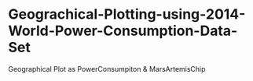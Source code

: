 # Geograchical-Plotting-using-2014-World-Power-Consumption-Data-Set
Geographical Plot as PowerConsumpiton &amp; MarsArtemisChip

